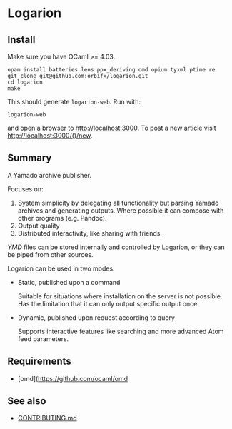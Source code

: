 # Logarion

## Install

Make sure you have OCaml >= 4.03.

    opam install batteries lens ppx_deriving omd opium tyxml ptime re
    git clone git@github.com:orbifx/logarion.git
    cd logarion
    make

This should generate `logarion-web`. Run with:

    logarion-web

and open a browser to <http://localhost:3000>.
To post a new article visit <http://localhost:3000/()/new>.

## Summary

A Yamado archive publisher.

Focuses on:

1. System simplicity by delegating all functionality but parsing Yamado archives and generating outputs.
   Where possible it can compose with other programs (e.g. Pandoc).
2. Output quality
3. Distributed interactivity, like sharing with friends.

_YMD_ files can be stored internally and controlled by Logarion, or they can be piped from other sources.

Logarion can be used in two modes:

- Static, published upon a command

  Suitable for situations where installation on the server is not possible.
  Has the limitation that it can only output specific output once.

- Dynamic, published upon request according to query 
  
  Supports interactive features like searching and more advanced Atom feed parameters.

## Requirements

- [omd](https://github.com/ocaml/omd

## See also

- [CONTRIBUTING.md](CONTRIBUTING.md)
